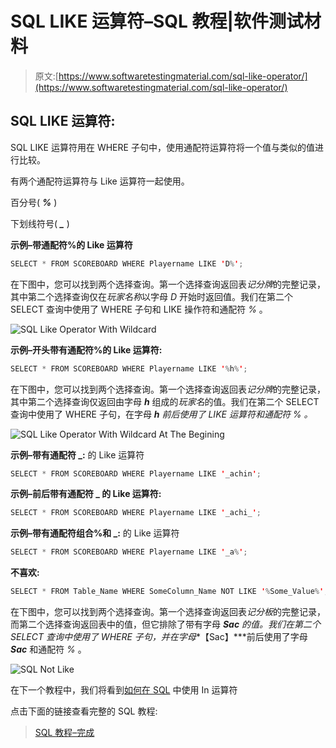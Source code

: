 # SQL LIKE 运算符–SQL 教程|软件测试材料

> 原文:[https://www.softwaretestingmaterial.com/sql-like-operator/](https://www.softwaretestingmaterial.com/sql-like-operator/)

## SQL LIKE 运算符:

SQL LIKE 运算符用在 WHERE 子句中，使用通配符运算符将一个值与类似的值进行比较。

有两个通配符运算符与 Like 运算符一起使用。

百分号( ***%*** )

下划线符号( ***_*** )

**示例–带通配符%的 Like 运算符**

```java
SELECT * FROM SCOREBOARD WHERE Playername LIKE 'D%';
```

在下图中，您可以找到两个选择查询。第一个选择查询返回表*记分牌*的完整记录，其中第二个选择查询仅在*玩家名称*以字母 *D* 开始时返回值。我们在第二个 SELECT 查询中使用了 WHERE 子句和 LIKE 操作符和通配符 *%* 。

![SQL Like Operator With Wildcard](img/d8f7c8bbab97f7abb54fbfd9b14e7708.png "SQL Like Operator With Wildcard")

**示例–开头带有通配符%的 Like 运算符:**

```java
SELECT * FROM SCOREBOARD WHERE Playername LIKE '%h%';
```

在下图中，您可以找到两个选择查询。第一个选择查询返回表*记分牌*的完整记录，其中第二个选择查询仅返回由字母 ***h*** 组成的*玩家名*的值。我们在第二个 SELECT 查询中使用了 WHERE 子句，在字母 ***h** 前后使用了 LIKE 运算符和通配符 *%* 。*

![SQL Like Operator With Wildcard At The Begining](img/3f521743a840ddbde81d1a816c6adbf4.png "SQL Like Operator With Wildcard At The Begining")

**示例–带有通配符 _:** 的 Like 运算符

```java
SELECT * FROM SCOREBOARD WHERE Playername LIKE '_achin';
```

**示例–前后带有通配符 _ 的 Like 运算符:**

```java
SELECT * FROM SCOREBOARD WHERE Playername LIKE '_achi_';
```

**示例–带有通配符组合%和 _:** 的 Like 运算符

```java
SELECT * FROM SCOREBOARD WHERE Playername LIKE '_a%';
```

**不喜欢:**

```java
SELECT * FROM Table_Name WHERE SomeColumn_Name NOT LIKE '%Some_Value%';
```

在下图中，您可以找到两个选择查询。第一个选择查询返回表*记分板*的完整记录，而第二个选择查询返回表中的值，但它排除了带有字母 ***Sac** 的值。*我们在第二个 SELECT 查询中使用了 WHERE 子句，并在字母***【Sac】***前后使用了字母 ***Sac*** 和通配符 *%* 。

![SQL Not Like](img/affd2999a1a50fef4995881555f4389b.png "SQL Not Like")

在下一个教程中，我们将看到[如何在 SQL](https://www.softwaretestingmaterial.com/sql-in-operator/) 中使用 In 运算符

点击下面的链接查看完整的 SQL 教程:

> [SQL 教程–完成](https://www.softwaretestingmaterial.com/sql-tutorial-complete/)